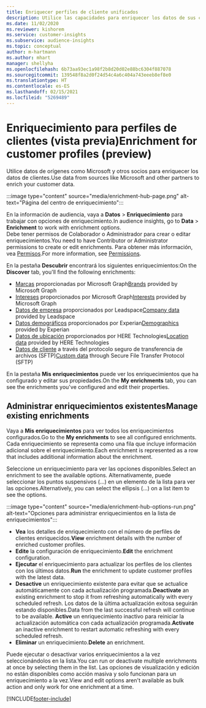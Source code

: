 ```yaml
---
title: Enriquecer perfiles de cliente unificados
description: Utilice las capacidades para enriquecer los datos de sus clientes.
ms.date: 11/02/2020
ms.reviewer: kishorem
ms.service: customer-insights
ms.subservice: audience-insights
ms.topic: conceptual
author: m-hartmann
ms.author: mhart
manager: shellyha
ms.openlocfilehash: 6b73aa93ec1a98f2b8d20d02e88bc6304f887078
ms.sourcegitcommit: 139548f8a2d0f24d54c4a6c404a743eeeb8ef8e0
ms.translationtype: HT
ms.contentlocale: es-ES
ms.lasthandoff: 02/15/2021
ms.locfileid: "5269489"
---
```

# <a name="enrichment-for-customer-profiles-preview"></a><span data-ttu-id="3327d-103">Enriquecimiento para perfiles de clientes (vista previa)</span><span class="sxs-lookup"><span data-stu-id="3327d-103">Enrichment for customer profiles (preview)</span></span>

<span data-ttu-id="3327d-104">Utilice datos de orígenes como Microsoft y otros socios para enriquecer los datos de clientes.</span><span class="sxs-lookup"><span data-stu-id="3327d-104">Use data from sources like Microsoft and other partners to enrich your customer data.</span></span>

:::image type="content" source="media/enrichment-hub-page.png" alt-text="Página del centro de enriquecimiento":::

<span data-ttu-id="3327d-106">En la información de audiencia, vaya a **Datos** > **Enriquecimiento** para trabajar con opciones de enriquecimiento.</span><span class="sxs-lookup"><span data-stu-id="3327d-106">In audience insights, go to **Data** > **Enrichment** to work with enrichment options.</span></span>    
<span data-ttu-id="3327d-107">Debe tener permisos de Colaborador o Administrador para crear o editar enriquecimientos.</span><span class="sxs-lookup"><span data-stu-id="3327d-107">You need to have Contributor or Administrator permissions to create or edit enrichments.</span></span> <span data-ttu-id="3327d-108">Para obtener más información, vea [Permisos](permissions.md).</span><span class="sxs-lookup"><span data-stu-id="3327d-108">For more information, see [Permissions](permissions.md).</span></span>

<span data-ttu-id="3327d-109">En la pestaña **Descubrir** encontrará los siguientes enriquecimientos:</span><span class="sxs-lookup"><span data-stu-id="3327d-109">On the **Discover** tab, you'll find the following enrichments:</span></span>

- <span data-ttu-id="3327d-110">[Marcas](enrichment-microsoft-graph.md) proporcionadas por Microsoft Graph</span><span class="sxs-lookup"><span data-stu-id="3327d-110">[Brands](enrichment-microsoft-graph.md) provided by Microsoft Graph</span></span>
- <span data-ttu-id="3327d-111">[Intereses](enrichment-microsoft-graph.md) proporcionados por Microsoft Graph</span><span class="sxs-lookup"><span data-stu-id="3327d-111">[Interests](enrichment-microsoft-graph.md) provided by Microsoft Graph</span></span>
- <span data-ttu-id="3327d-112">[Datos de empresa](enrichment-leadspace.md) proporcionados por Leadspace</span><span class="sxs-lookup"><span data-stu-id="3327d-112">[Company data](enrichment-leadspace.md) provided by Leadspace</span></span>
- <span data-ttu-id="3327d-113">[Datos demográficos](enrichment-experian.md) proporcionados por Experian</span><span class="sxs-lookup"><span data-stu-id="3327d-113">[Demographics](enrichment-experian.md) provided by Experian</span></span>
- <span data-ttu-id="3327d-114">[Datos de ubicación](enrichment-here.md) proporcionados por HERE Technologies</span><span class="sxs-lookup"><span data-stu-id="3327d-114">[Location data](enrichment-here.md) provided by HERE Technologies</span></span>
- <span data-ttu-id="3327d-115">[Datos de cliente](enrichment-SFTP-custom-import.md) a través del protocolo seguro de transferencia de archivos (SFTP)</span><span class="sxs-lookup"><span data-stu-id="3327d-115">[Custom data](enrichment-SFTP-custom-import.md) through Secure File Transfer Protocol (SFTP)</span></span>

<span data-ttu-id="3327d-116">En la pestaña **Mis enriquecimientos** puede ver los enriquecimientos que ha configurado y editar sus propiedades.</span><span class="sxs-lookup"><span data-stu-id="3327d-116">On the **My enrichments** tab, you can see the enrichments you've configured and edit their properties.</span></span>

## <a name="manage-existing-enrichments"></a><span data-ttu-id="3327d-117">Administrar enriquecimientos existentes</span><span class="sxs-lookup"><span data-stu-id="3327d-117">Manage existing enrichments</span></span>

<span data-ttu-id="3327d-118">Vaya a **Mis enriquecimientos** para ver todos los enriquecimientos configurados.</span><span class="sxs-lookup"><span data-stu-id="3327d-118">Go to the **My enrichments** to see all configured enrichments.</span></span> <span data-ttu-id="3327d-119">Cada enriquecimiento se representa como una fila que incluye información adicional sobre el enriquecimiento.</span><span class="sxs-lookup"><span data-stu-id="3327d-119">Each enrichment is represented as a row that includes additional information about the enrichment.</span></span>

<span data-ttu-id="3327d-120">Seleccione un enriquecimiento para ver las opciones disponibles.</span><span class="sxs-lookup"><span data-stu-id="3327d-120">Select an enrichment to see the available options.</span></span> <span data-ttu-id="3327d-121">Alternativamente, puede seleccionar los puntos suspensivos (...) en un elemento de la lista para ver las opciones.</span><span class="sxs-lookup"><span data-stu-id="3327d-121">Alternatively, you can select the ellipsis (...) on a list item to see the options.</span></span>

:::image type="content" source="media/enrichment-hub-options-run.png" alt-text="Opciones para administrar enriquecimientos en la lista de enriquecimientos":::

- <span data-ttu-id="3327d-123">**Vea** los detalles de enriquecimiento con el número de perfiles de clientes enriquecidos.</span><span class="sxs-lookup"><span data-stu-id="3327d-123">**View** enrichment details with the number of enriched customer profiles.</span></span>
- <span data-ttu-id="3327d-124">**Edite** la configuración de enriquecimiento.</span><span class="sxs-lookup"><span data-stu-id="3327d-124">**Edit** the enrichment configuration.</span></span>
- <span data-ttu-id="3327d-125">**Ejecutar** el enriquecimiento para actualizar los perfiles de los clientes con los últimos datos.</span><span class="sxs-lookup"><span data-stu-id="3327d-125">**Run** the enrichment to update customer profiles with the latest data.</span></span>
- <span data-ttu-id="3327d-126">**Desactive** un enriquecimiento existente para evitar que se actualice automáticamente con cada actualización programada.</span><span class="sxs-lookup"><span data-stu-id="3327d-126">**Deactivate** an existing enrichment to stop it from refreshing automatically with every scheduled refresh.</span></span> <span data-ttu-id="3327d-127">Los datos de la última actualización exitosa seguirán estando disponibles.</span><span class="sxs-lookup"><span data-stu-id="3327d-127">Data from the last successful refresh will continue to be available.</span></span> <span data-ttu-id="3327d-128">**Active** un enriquecimiento inactivo para reiniciar la actualización automática con cada actualización programada.</span><span class="sxs-lookup"><span data-stu-id="3327d-128">**Activate** an inactive enrichment to restart automatic refreshing with every scheduled refresh.</span></span>
- <span data-ttu-id="3327d-129">**Eliminar** un enriquecimiento.</span><span class="sxs-lookup"><span data-stu-id="3327d-129">**Delete** an enrichment.</span></span>

<span data-ttu-id="3327d-130">Puede ejecutar o desactivar varios enriquecimientos a la vez seleccionándolos en la lista.</span><span class="sxs-lookup"><span data-stu-id="3327d-130">You can run or deactivate multiple enrichments at once by selecting them in the list.</span></span> <span data-ttu-id="3327d-131">Las opciones de visualización y edición no están disponibles como acción masiva y solo funcionan para un enriquecimiento a la vez.</span><span class="sxs-lookup"><span data-stu-id="3327d-131">View and edit options aren't available as bulk action and only work for one enrichment at a time.</span></span>


[!INCLUDE[footer-include](../includes/footer-banner.md)]
